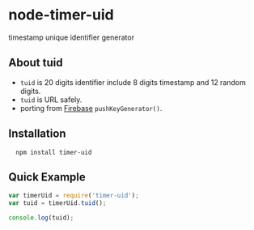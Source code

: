 # node-timer-uid
timestamp unique identifier generator 

## About tuid
- `tuid` is 20 digits identifier include 8 digits timestamp and 12 random digits.
- `tuid` is URL safely.
- porting from [Firebase](https://www.firebase.com/) `pushKeyGenerator()`.

## Installation
```
  npm install timer-uid
```

## Quick Example
```js
var timerUid = require('timer-uid');
var tuid = timerUid.tuid();

console.log(tuid);
```
